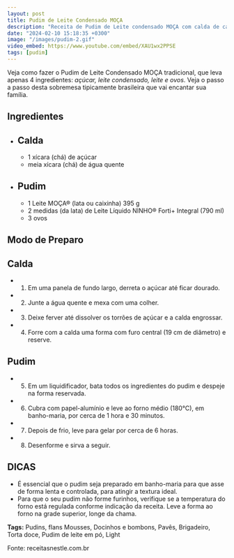 ```yaml
---
layout: post
title: Pudim de Leite Condensado MOÇA
description: "Receita de Pudim de Leite condensado MOÇA com calda de caramelo, que leva apenas 4 ingredientes"
date: "2024-02-10 15:18:35 +0300"
image: "/images/pudim-2.gif"
video_embed: https://www.youtube.com/embed/XAU1wx2PPSE
tags: [pudim]
---
```


Veja como fazer o Pudim de Leite Condensado MOÇA tradicional, que leva apenas 4 ingredientes: *açúcar, leite condensado, leite e ovos*. Veja o passo a passo desta sobremesa tipicamente brasileira que vai encantar sua família. 


## Ingredientes

-   ## Calda
    
    -   1 xícara (chá) de açúcar
    -   meia xícara (chá) de água quente
-   ## Pudim
    
    -   1  Leite MOÇA®  (lata ou caixinha) 395 g
    -   2 medidas (da lata) de Leite Líquido NINHO® Forti+ Integral (790 ml)
    -   3 ovos

## Modo de Preparo

## Calda

-   1. Em uma panela de fundo largo, derreta o açúcar até ficar dourado.
    
-   2. Junte a água quente e mexa com uma colher.
    
-   3. Deixe ferver até dissolver os torrões de açúcar e a calda engrossar.
    
-   4. Forre com a calda uma forma com furo central (19 cm de diâmetro) e reserve.
    

## Pudim

-   5. Em um liquidificador, bata todos os ingredientes do pudim e despeje na forma reservada.
    
-   6. Cubra com papel-alumínio e leve ao forno médio (180°C), em banho-maria, por cerca de 1 hora e 30 minutos.
    
-   7. Depois de frio, leve para gelar por cerca de 6 horas.
    
-   8. Desenforme e sirva a seguir.

## DICAS

- É essencial que o pudim seja preparado em banho-maria para que asse de forma lenta e controlada, para atingir a textura ideal.  
- Para que o seu pudim não forme furinhos, verifique se a temperatura do forno está regulada conforme indicação da receita. Leve a forma ao forno na grade superior, longe da chama.


**Tags:**
Pudins, flans Mousses, Docinhos e bombons, Pavês, Brigadeiro, Torta doce, Pudim de leite em pó, Light

Fonte: receitasnestle.com.br
